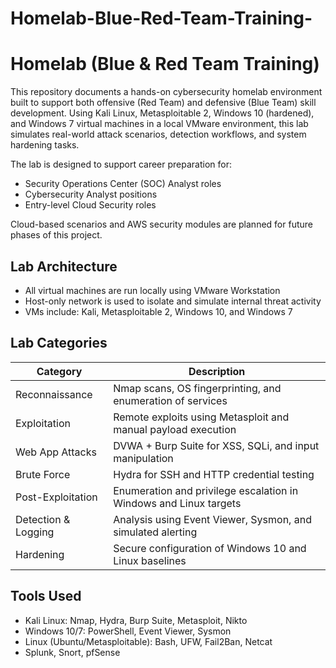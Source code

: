 # Homelab-Blue-Red-Team-Training-
# Homelab (Blue & Red Team Training)

This repository documents a hands-on cybersecurity homelab environment built to support both offensive (Red Team) and defensive (Blue Team) skill development. Using Kali Linux, Metasploitable 2, Windows 10 (hardened), and Windows 7 virtual machines in a local VMware environment, this lab simulates real-world attack scenarios, detection workflows, and system hardening tasks.

The lab is designed to support career preparation for:
- Security Operations Center (SOC) Analyst roles
- Cybersecurity Analyst positions
- Entry-level Cloud Security roles

Cloud-based scenarios and AWS security modules are planned for future phases of this project.

## Lab Architecture

- All virtual machines are run locally using VMware Workstation
- Host-only network is used to isolate and simulate internal threat activity
- VMs include: Kali, Metasploitable 2, Windows 10, and Windows 7

## Lab Categories

| Category             | Description                                                       |
|----------------------|-------------------------------------------------------------------|
| Reconnaissance       | Nmap scans, OS fingerprinting, and enumeration of services        |
| Exploitation         | Remote exploits using Metasploit and manual payload execution     |
| Web App Attacks      | DVWA + Burp Suite for XSS, SQLi, and input manipulation           |
| Brute Force          | Hydra for SSH and HTTP credential testing                         |
| Post-Exploitation    | Enumeration and privilege escalation in Windows and Linux targets |
| Detection & Logging  | Analysis using Event Viewer, Sysmon, and simulated alerting       |
| Hardening            | Secure configuration of Windows 10 and Linux baselines            |

## Tools Used

- Kali Linux: Nmap, Hydra, Burp Suite, Metasploit, Nikto
- Windows 10/7: PowerShell, Event Viewer, Sysmon
- Linux (Ubuntu/Metasploitable): Bash, UFW, Fail2Ban, Netcat
- Splunk, Snort, pfSense 

